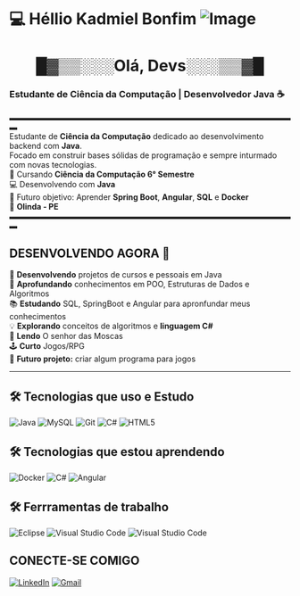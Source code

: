 # 💻 Héllio Kadmiel Bonfim  ![Image](https://github.com/user-attachments/assets/71316a17-5b56-4a42-be22-9387a0176eae)
<div align="center">
  
# █▓▒▒░░░Olá, Devs░░░▒▒▓█

</div>

### Estudante de Ciência da Computação | Desenvolvedor Java ☕
▬▬▬▬▬▬▬▬▬▬▬▬▬▬▬▬▬▬▬▬▬▬▬▬▬▬▬▬▬▬▬▬▬▬▬▬▬ <br>
Estudante de **Ciência da Computação** dedicado ao desenvolvimento backend com **Java**. <br> Focado em construir bases sólidas de programação e sempre inturmado com novas tecnologias. <br>
🎒 Cursando **Ciência da Computação 6° Semestre**  
💻 Desenvolvendo com **Java**  
🚀 Futuro objetivo: Aprender **Spring Boot**, **Angular**, **SQL** e **Docker**  
🚩 **Olinda - PE** <BR>
▬▬▬▬▬▬▬▬▬▬▬▬▬▬▬▬▬▬▬▬▬▬▬▬▬▬▬▬▬▬▬▬▬▬▬▬▬



     
## DESENVOLVENDO AGORA 🐌
🔭 **Desenvolvendo** projetos de cursos e pessoais em Java  
 🎒 **Aprofundando** conhecimentos em POO, Estruturas de Dados e Algoritmos <br> 
📚 **Estudando** SQL, SpringBoot e Angular para apronfundar meus conhecimentos<br>
💡 **Explorando** conceitos de algoritmos e **linguagem C#** <br>
 📖 **Lendo** O senhor das Moscas <br>
 🕹️ **Curto** Jogos/RPG<br>
  🧠 **Futuro projeto:** criar algum programa para jogos

---
## 🛠️ Tecnologias que uso e Estudo

![Java](https://img.shields.io/badge/Java-ED8B00?style=for-the-badge&logo=openjdk&logoColor=white)
![MySQL](https://img.shields.io/badge/MySQL-00000F?style=for-the-badge&logo=mysql&logoColor=white)
![Git](https://img.shields.io/badge/Git-F05032?style=for-the-badge&logo=git&logoColor=white)
![C#](https://img.shields.io/badge/c%23-%23239120.svg?style=for-the-badge&logo=csharp&logoColor=white)
![HTML5](https://img.shields.io/badge/html5-%23E34F26.svg?style=for-the-badge&logo=html5&logoColor=white)


## 🛠️ Tecnologias que estou aprendendo
![Docker](https://img.shields.io/badge/Docker-2496ED?style=for-the-badge&logo=docker&logoColor=white)
![C#](https://img.shields.io/badge/C%23-239120?style=for-the-badge&logo=c-sharp&logoColor=white)  ![Angular](https://img.shields.io/badge/Angular-DD0031?style=for-the-badge&logo=angular&logoColor=white)      

## 🛠️ Ferrramentas de trabalho
![Eclipse](https://img.shields.io/badge/Eclipse-FE7A16.svg?style=for-the-badge&logo=Eclipse&logoColor=white)
![Visual Studio Code](https://img.shields.io/badge/Visual%20Studio%20Code-0078d7.svg?style=for-the-badge&logo=visual-studio-code&logoColor=white)
![Visual Studio Code](https://img.shields.io/badge/IntelliJ%20IDEA-000000.svg?style=for-the-badge&logo=IntelliJ-IDEA&logoColor=white)

## CONECTE-SE COMIGO
          
    

[![LinkedIn](https://img.shields.io/badge/LinkedIn-0077B5?style=for-the-badge&logo=linkedin&logoColor=white)](https://www.linkedin.com/in/héllio-kadmiel-bonfim-dos-santos-661a6a262)
[![Gmail](https://img.shields.io/badge/Gmail-D14836?style=for-the-badge&logo=gmail&logoColor=white)](mailto:kadmielhellio@gmail.com)
          




